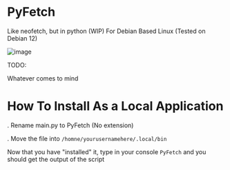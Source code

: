 # PyFetch
Like neofetch, but in python (WIP) For Debian Based Linux (Tested on Debian 12)

![image](https://github.com/RobiTheGit/PyFetch/assets/94720060/78fc138e-840b-443f-86c1-1ff7aa57c41e)


TODO:

Whatever comes to mind


# How To Install As a Local Application

. Rename main.py to PyFetch (No extension)

. Move the file into `/homne/yourusernamehere/.local/bin`

Now that you have "installed" it, type in your console `PyFetch` and you should get the output of the script
